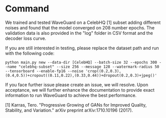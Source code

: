 # Command

We trained and tested WaveGuard on a CelebHQ [1] subset adding different noises and found that the model converged on 208 number epochs. The validation data is also provided in the "log" folder in CSV format and the decoder loss curve.

If you are still interested in testing, please replace the dataset path and run with the following code: 

```
python main.py new --data-dir [CelebHQ] --batch-size 32 --epochs 300 --name "celebhq-subset" --size 256 --message 128 --watermark-radius 50 --tensorboard --enable-fp16 --noise 'crop((0.2,0.3),(0.4,0.5))+cropout((0.11,0.22),(0.33,0.44))+dropout(0.2,0.3)+jpeg()'
````

If you face further issue please create an issue, we will resolve. Upon acceptance, we will further enhance the documentation to provide exact information to run WaveGuard to achieve the best performance. 


[1] Karras, Tero. "Progressive Growing of GANs for Improved Quality, Stability, and Variation." arXiv preprint arXiv:1710.10196 (2017).
